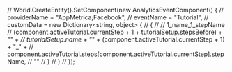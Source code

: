 // World.CreateEntity().SetComponent(new AnalyticsEventComponent() {
//     providerName = "AppMetrica;Facebook",
//     eventName = "Tutorial",
//     customData = new Dictionary<string, object> {
//         {
//             // 1_name_1_stepName
//             (component.activeTutorial.currentStep + 1 + tutorialSetup.stepsBefore) + "_" +
//             tutorialSetup.name + "_" + (component.activeTutorial.currentStep + 1) + "_" +
//             component.activeTutorial.steps[component.activeTutorial.currentStep].stepName,
//             ""
//         }
//     }
// });
